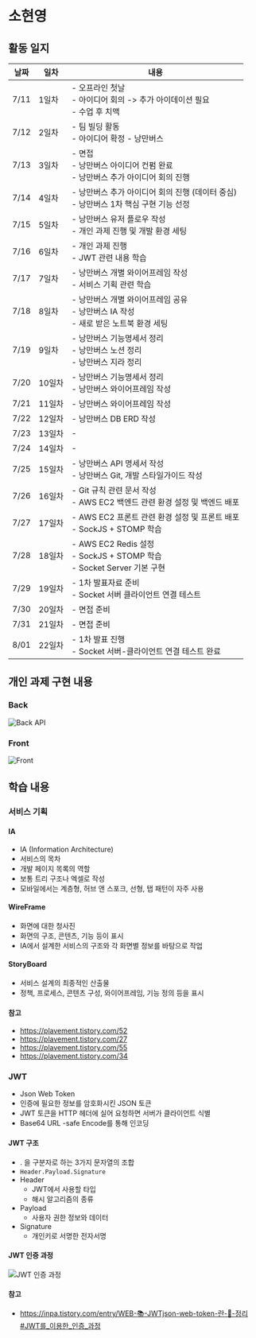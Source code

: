 # 소현영

## 활동 일지

| 날짜 | 일차 | 내용 |
| --- | --- | --- |
| 7/11 | 1일차 | - 오프라인 첫날<br>- 아이디어 회의 -> 추가 아이데이션 필요<br>- 수업 후 치맥 |
| 7/12 | 2일차 | - 팀 빌딩 활동<br>- 아이디어 확정 - 낭만버스 |
| 7/13 | 3일차 | - 면접<br>- 낭만버스 아이디어 컨펌 완료<br>- 낭만버스 추가 아이디어 회의 진행 |
| 7/14 | 4일차 | - 낭만버스 추가 아이디어 회의 진행 (데이터 중심)<br>- 낭만버스 1차 핵심 구현 기능 선정 |
| 7/15 | 5일차 | - 낭만버스 유저 플로우 작성<br>- 개인 과제 진행 및 개발 환경 세팅 |
| 7/16 | 6일차 | - 개인 과제 진행<br>- JWT 관련 내용 학습 |
| 7/17 | 7일차 | - 낭만버스 개별 와이어프레임 작성<br>- 서비스 기획 관련 학습 |
| 7/18 | 8일차 | - 낭만버스 개별 와이어프레임 공유<br>- 낭만버스 IA 작성<br>- 새로 받은 노트북 환경 세팅 |
| 7/19 | 9일차 | - 낭만버스 기능명세서 정리<br>- 낭만버스 노션 정리<br>- 낭만버스 지라 정리 |
| 7/20 | 10일차 | - 낭만버스 기능명세서 정리<br>- 낭만버스 와이어프레임 작성 |
| 7/21 | 11일차 | - 낭만버스 와이어프레임 작성 |
| 7/22 | 12일차 | - 낭만버스 DB ERD 작성 |
| 7/23 | 13일차 | - |
| 7/24 | 14일차 | - |
| 7/25 | 15일차 | - 낭만버스 API 명세서 작성<br>- 낭만버스 Git, 개발 스타일가이드 작성 |
| 7/26 | 16일차 | - Git 규칙 관련 문서 작성<br>- AWS EC2 백엔드 관련 환경 설정 및 백엔드 배포 |
| 7/27 | 17일차 | - AWS EC2 프론트 관련 환경 설정 및 프론트 배포<br>- SockJS + STOMP 학습 |
| 7/28 | 18일차 | - AWS EC2 Redis 설정<br>- SockJS + STOMP 학습<br>- Socket Server 기본 구현 |
| 7/29 | 19일차 | - 1차 발표자료 준비<br>- Socket 서버 클라이언트 연결 테스트 |
| 7/30 | 20일차 | - 면접 준비 |
| 7/31 | 21일차 | - 면접 준비 |
| 8/01 | 22일차 | - 1차 발표 진행<br>- Socket 서버-클라이언트 연결 테스트 완료 |

## 개인 과제 구현 내용

### Back

![Back API](images/image1.png)

### Front

![Front](images/image2.png)

## 학습 내용

### 서비스 기획

#### IA

- IA (Information Architecture)
- 서비스의 목차
- 개발 페이지 목록의 역할
- 보통 트리 구조나 엑셀로 작성
- 모바일에서는 계층형, 허브 앤 스포크, 선형, 탭 패턴이 자주 사용

#### WireFrame

- 화면에 대한 청사진
- 화면의 구조, 콘텐츠, 기능 등이 표시
- IA에서 설계한 서비스의 구조와 각 화면별 정보를 바탕으로 작업

#### StoryBoard

- 서비스 설계의 최종적인 산출물
- 정책, 프로세스, 콘텐츠 구성, 와이어프레임, 기능 정의 등을 표시

#### 참고

- https://plavement.tistory.com/52
- https://plavement.tistory.com/27
- https://plavement.tistory.com/55
- https://plavement.tistory.com/34

### JWT

- Json Web Token
- 인증에 필요한 정보를 암호화시킨 JSON 토큰
- JWT 토큰을 HTTP 헤더에 실어 요청하면 서버가 클라이언트 식별
- Base64 URL -safe Encode를 통해 인코딩

#### JWT 구조

- . 을 구분자로 하는 3가지 문자열의 조합
- `Header.Payload.Signature`
- Header
    - JWT에서 사용할 타입
    - 해시 알고리즘의 종류
- Payload
    - 사용자 권한 정보와 데이터
- Signature
    - 개인키로 서명한 전자서명

#### JWT 인증 과정

![JWT 인증 과정](images/image3.png)

#### 참고

- https://inpa.tistory.com/entry/WEB-📚-JWTjson-web-token-란-💯-정리#JWT를_이용한_인증_과정
